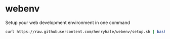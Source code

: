 # webenv
Setup your web development environment in one command

```sh
curl https://raw.githubusercontent.com/henryhale/webenv/setup.sh | bash
```
